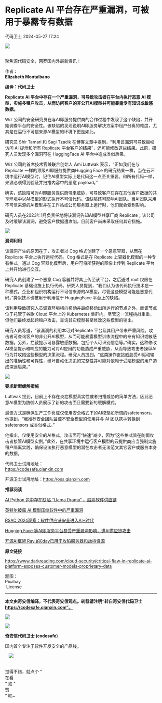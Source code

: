 #  Replicate AI 平台存在严重漏洞，可被用于暴露专有数据   
 代码卫士   2024-05-27 17:24  
  
![](https://mmbiz.qpic.cn/mmbiz_gif/Az5ZsrEic9ot90z9etZLlU7OTaPOdibteeibJMMmbwc29aJlDOmUicibIRoLdcuEQjtHQ2qjVtZBt0M5eVbYoQzlHiaw/640?wx_fmt=gif "")  
  
   
聚焦源代码安全，网罗国内外最新资讯！  
  
作者：  
**Elizabeth Montalbano**  
  
**编译：代码卫士**  
  
**Replicate AI 平台中存在一个严重漏洞，可导致攻击者在平台内执行恶意 AI 模型，实施多租户攻击，从而访问客户的非公开AI模型并可能暴露专有知识或敏感数据。**  
  
Wiz 公司的安全研究员在与AI即服务提供商的合作过程中发现了这个缺陷，并开始调查平台的安全性。该缺陷的发现说明AI即服务解决方案中租户分离的难度，尤其是在运行不可信来源AI模型的环境下更是如此。  
  
研究员 Shir Tamari 和 Sagi Tzadik 在博客文章中提到，“利用该漏洞可导致越权访问 AI 提示和所有 Replicate 平台客户的结果”，还可能修改这些结果。此前，研究人员发现多个漏洞可在 HuggingFace AI 平台中造成类似后果。  
  
Wiz 公司的首席技术官兼联合创始人 Ami Luttwak 表示，“正如我们在与Replicate 一样的顶级AI即服务提供商Hugging Face 的研究结果一样，当在云环境中运行AI模型时，记住AI模型实际上是代码这一点至关重要。和所有代码一样，来源必须得到验证并扫描内容中的恶意 payload。”  
  
确实，该缺陷可对AI即服务提供商带来威胁，可导致客户在存在其他客户数据的共享环境中以AI模型的形式执行不可信代码。该缺陷还可影响AI团队。当AI团队采用不可信来源的AI模型并在工作站或公司服务器上运行时，他们就会受到影响。  
  
研究人员在2023年1月负责任地将该漏洞告知AI模型共享厂商 Replicate；该公司及时缓解该漏洞，避免客户数据遭攻陷。目前客户尚未采取任何其它措施。  
  
  
![](https://mmbiz.qpic.cn/mmbiz_gif/oBANLWYScMQS1J1eFVWgUYuAACRPRwicjL8vmzZTmvpVFictFC1xiayBIRCeo9EibCarFctFR9Tlg57FD39hOUwDDw/640?wx_fmt=gif&from=appmsg "")  
  
**漏洞利用**  
  
  
  
  
  
该漏洞产生的原因在于，攻击者以 Cog 格式创建了一个恶意容器，从而在 Replicate 平台上执行远程代码。Cog 格式是在 Replicate 上容器化模型的一种专有格式。通过 Cog 容器化模型后，用户可将所获得的图像上传到 Replicate 平台上并开始进行交互。  
  
研究人员创建了一个恶意 Cog 容器并将其上传至该平台，之后通过 root 权限在 Replicate 基础设施上执行代码。研究人员提到，“我们认为该代码执行技术是一种模式，企业和组织机构运行不可信来源的AI模型，尽管这些模型可能是恶意代码。”类似技术也被用于利用位于 HuggingFace 平台上的缺陷。  
  
该利用导致研究人员调查环境横向移动并最终移动出所运行的节点之外，而该节点位于托管于谷歌 Cloud 平台上的 Kubernetes 集群内。尽管这一流程挑战重重，但他们最终发起跨租户攻击，查询其它模型甚至修改这些模型的输出。  
  
研究人员写道，“该漏洞的利用本可对Replicate 平台及其用户带来严重风险。攻击者可查询客户的非公开AI模型，从而可能暴露模型训练流程中的专有知识或敏感数据。另外，拦截提示可暴露敏感数据，包括个人可识别信息等。”确实，这种修改AI模型提示和响应的能力可对AI应用的功能造成严重威胁，从而导致攻击者操纵AI行为并攻陷这些模型的决策流程。研究人员提到，“这类操作直接威胁受AI驱动输出的准确性和可靠性，破坏自动化决策的完整性并可能对依赖于受陷模型的用户造成深远后果。”  
  
  
![](https://mmbiz.qpic.cn/mmbiz_gif/oBANLWYScMQS1J1eFVWgUYuAACRPRwicjL8vmzZTmvpVFictFC1xiayBIRCeo9EibCarFctFR9Tlg57FD39hOUwDDw/640?wx_fmt=gif&from=appmsg "")  
  
**要求新型缓解措施**  
  
  
  
  
  
Luttwak 提到，目前上不存在炎症模型真实性或者扫描威胁的简单方法，因此恶意AI模型为防御人员展示了新的攻击面且需要新的缓解模式。  
  
最佳方式是确保生产工作负载仅使用安全格式下的AI模型如所谓的safetensors。他提到，“我推荐安全团队监控不安全模型的使用并与 AI 团队携手转换到 safetensors 或类似格式。”  
  
他指出，仅使用安全的AI格式，攻击面可“快速”减少，因为“这些格式旨在防御攻击者接管AI模型实例。”此外，在共享环境中运行客户模型的云提供商应当强制实施租户隔离实践，确保设法执行恶意模型的潜在攻击者无法范文其它客户或服务本身的数据。  
  
  
代码卫士试用地址：  
https://codesafe.qianxin.com  
  
开源卫士试用地址：https://oss.qianxin.com  
  
  
  
  
  
  
  
  
  
  
  
**推荐阅读**  
  
[AI Python 包中存在缺陷 “Llama Drama” ，威胁软件供应链](http://mp.weixin.qq.com/s?__biz=MzI2NTg4OTc5Nw==&mid=2247519566&idx=1&sn=991956bfd062dfe52e9fe722b821d358&chksm=ea94bc24dde335320179ca3ef8f51d217570e92946c74792f58bd0cc3104290b3db59cfa67fc&scene=21#wechat_redirect)  
  
  
[英特尔披露 AI 模型压缩软件中的严重漏洞](http://mp.weixin.qq.com/s?__biz=MzI2NTg4OTc5Nw==&mid=2247519528&idx=1&sn=9ed9dbdab8ecbf2108523342f0297d50&chksm=ea94bc42dde33554871d71670361198896ce01f979786a3843579e0bc30cf8ca128d3449e155&scene=21#wechat_redirect)  
  
  
[RSAC 2024观察：软件供应链安全进入AI+时代](http://mp.weixin.qq.com/s?__biz=MzI2NTg4OTc5Nw==&mid=2247519497&idx=1&sn=3f531af375c16bd26e01ca94f96d2f6b&chksm=ea94bc63dde33575a6c7f4e47536c932046c465934273303f37535c57d30f3fe32e5335b2de5&scene=21#wechat_redirect)  
  
  
[Hugging Face 等AI即服务平台易受严重漏洞影响，遭AI供应链攻击](http://mp.weixin.qq.com/s?__biz=MzI2NTg4OTc5Nw==&mid=2247519250&idx=2&sn=9683638aaf21b4d1d794837ff20dd0ab&chksm=ea94bd78dde3346e88bfadb96c14584c0b4fe336e7c708699ee52db68640ead992388acf139e&scene=21#wechat_redirect)  
  
  
[开源AI框架 Ray 的0day已用于攻陷服务器和劫持资源](http://mp.weixin.qq.com/s?__biz=MzI2NTg4OTc5Nw==&mid=2247519162&idx=1&sn=3872fcc82018e2c561d9e4e7574f0c8e&chksm=ea94bad0dde333c6d504e2c7680caabb4badc973dd03223bab93d5b62e5469c4db22d966adf9&scene=21#wechat_redirect)  
  
  
  
  
**原文链接**  
  
  
https://www.darkreading.com/cloud-security/critical-flaw-in-replicate-ai-platform-exposes-customer-models-proprietary-data  
  
  
题图：  
Pixabay  
 License  
  
****  
**本文由奇安信编译，不代表奇安信观点。转载请注明“转自奇安信代码卫士 https://codesafe.qianxin.com”。**  
  
  
  
  
![](https://mmbiz.qpic.cn/mmbiz_jpg/oBANLWYScMSf7nNLWrJL6dkJp7RB8Kl4zxU9ibnQjuvo4VoZ5ic9Q91K3WshWzqEybcroVEOQpgYfx1uYgwJhlFQ/640?wx_fmt=jpeg "")  
  
![](https://mmbiz.qpic.cn/mmbiz_jpg/oBANLWYScMSN5sfviaCuvYQccJZlrr64sRlvcbdWjDic9mPQ8mBBFDCKP6VibiaNE1kDVuoIOiaIVRoTjSsSftGC8gw/640?wx_fmt=jpeg "")  
  
**奇安信代码卫士 (codesafe)**  
  
国内首个专注于软件开发安全的产品线。  
  
   ![](https://mmbiz.qpic.cn/mmbiz_gif/oBANLWYScMQ5iciaeKS21icDIWSVd0M9zEhicFK0rbCJOrgpc09iaH6nvqvsIdckDfxH2K4tu9CvPJgSf7XhGHJwVyQ/640?wx_fmt=gif "")  
  
   
觉得不错，就点个 “  
在看  
” 或 "  
赞  
” 吧~  
  
